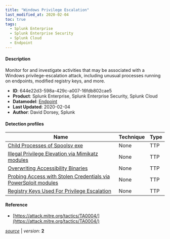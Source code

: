 ```yaml
---
title: "Windows Privilege Escalation"
last_modified_at: 2020-02-04
toc: true
tags:
  - Splunk Enterprise
  - Splunk Enterprise Security
  - Splunk Cloud
  - Endpoint
---
```


#### Description

Monitor for and investigate activities that may be associated with a Windows privilege-escalation attack, including unusual processes running on endpoints, modified registry keys, and more.

- **ID**: 644e22d3-598a-429c-a007-16fdb802cae5
- **Product**: Splunk Enterprise, Splunk Enterprise Security, Splunk Cloud
- **Datamodel**: [Endpoint](https://docs.splunk.com/Documentation/CIM/latest/User/Endpoint)
- **Last Updated**: 2020-02-04
- **Author**: David Dorsey, Splunk

#### Detection profiles

| Name        | Technique   | Type         |
| ----------- | ----------- |--------------|
| [Child Processes of Spoolsv exe](/endpoint/child_processes_of_spoolsv_exe/) | None | TTP |
| [Illegal Privilege Elevation via Mimikatz modules](/endpoint/illegal_privilege_elevation_via_mimikatz_modules/) | None | TTP |
| [Overwriting Accessibility Binaries](/endpoint/overwriting_accessibility_binaries/) | None | TTP |
| [Probing Access with Stolen Credentials via PowerSploit modules](/endpoint/probing_access_with_stolen_credentials_via_powersploit_modules/) | None | TTP |
| [Registry Keys Used For Privilege Escalation](/endpoint/registry_keys_used_for_privilege_escalation/) | None | TTP |

#### Reference

* [https://attack.mitre.org/tactics/TA0004/](https://attack.mitre.org/tactics/TA0004/)



[*source*](https://github.com/splunk/security_content/tree/develop/stories/windows_privilege_escalation.yml) \| *version*: **2**